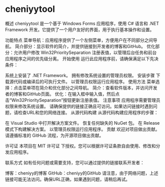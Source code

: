 # cheniyytool
概述
cheniyytool 是一个基于 Windows Forms 应用程序，使用 C# 语言和 .NET Framework 开发。它提供了一个用户友好的界面，用于执行基本操作和设置。

功能特点
菜单导航：应用程序提供了一个左侧菜单，方便用户在不同部分之间导航。
简介部分：显示软件的简介，并提供链接到开发者的博客和GitHub。
优化部分：允许用户修改 Win32PrioritySeparation 注册表值，以管理后台任务和前台应用程序之间的优先级分离。
开始使用
运行此应用程序前，请确保满足以下先决条件：

系统上安装了 .NET Framework。
拥有修改系统设置的管理员权限。
安装步骤
下载源代码或编译后的可执行文件。
以管理员权限运行应用程序。
使用方法
菜单选择：点击菜单项在简介和优化部分之间导航。
简介：查看软件版本，并访问开发者的博客和GitHub页面。
优化：在输入框中输入值，然后点击“Win32PrioritySeparation”按钮更新注册表值。
注意事项
应用程序需要管理员权限来修改系统设置。
请确保提供的链接正确且可访问。如果访问链接时遇到问题，请检查URL和您的网络连接。
从源代码构建
从源代码构建应用程序的步骤：

在 Visual Studio 中打开解决方案文件。
恢复任何缺失的 NuGet 包。
在 Release 模式下构建解决方案。
以管理员权限运行应用程序。
贡献
欢迎对项目做出贡献。请遵循标准的 GitHub 流程，为开源项目做出贡献。

许可证
本项目在 MIT 许可证 下授权。您可以根据许可证条款自由使用、修改和分发应用程序。

联系方式
如有任何问题或需要支持，您可以通过提供的链接联系开发者：

博客：cheniyy的博客
GitHub：cheniyy的GitHub
请注意，由于网络问题，上述链接可能无法访问。确保URL正确，如果遇到问题，请稍后再试。
